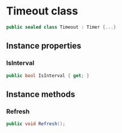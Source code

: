 # Timeout class

```cs
public sealed class Timeout : Timer {...}
```

## Instance properties

### IsInterval

```cs
public bool IsInterval { get; }
```

## Instance methods

### Refresh

```cs
public void Refresh();
```
